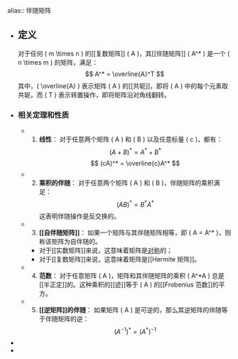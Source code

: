 alias:: 伴随矩阵

- ## 定义
  对于任何 \( m \times n \) 的[[复数矩阵]] \( A \)，其[[伴随矩阵]] \( A^* \) 是一个 \( n \times m \) 的矩阵，满足：
  $$ A^* = \overline{A}^T $$
  其中，\( \overline{A} \) 表示矩阵 \( A \) 的[[共轭]]，即将 \( A \) 中的每个元素取共轭，而 \( T \) 表示转置操作，即将矩阵沿对角线翻转。
- ### 相关定理和性质
	- 1. **线性**：
	   对于任意两个矩阵 \( A \) 和 \( B \) 以及任意标量 \( c \)，都有：
	   $$ (A + B)^* = A^* + B^* $$
	   $$ (cA)^* = \overline{c}A^* $$
	- 2. **乘积的伴随**：
	   对于任意两个矩阵 \( A \) 和 \( B \)，伴随矩阵的乘积满足：
	   $$ (AB)^* = B^*A^* $$
	   这表明伴随操作是反交换的。
	- 3. **[[自伴随矩阵]]**：
	   如果一个矩阵与其伴随矩阵相等，即 \( A = A^* \)，则称该矩阵为自伴随的。
		- 对于[[实数矩阵]]来说，这意味着矩阵是[对称]([[对称矩阵]])的；
		- 对于[[复数矩阵]]来说，这意味着矩阵是[[Hermite 矩阵]]。
	- 4. **范数**：
	   对于任意矩阵 \( A \)，矩阵和其伴随矩阵的乘积 \( A^*A \) 总是[[半正定]]的。这种乘积的[[迹]]等于 \( A \) 的[[Frobenius 范数]]的平方。
	- 5. **[[逆矩阵]]的伴随**：
	   如果矩阵 \( A \) 是可逆的，那么其逆矩阵的伴随等于伴随矩阵的逆：
	   $$ (A^{-1})^* = (A^*)^{-1}$$
-
-